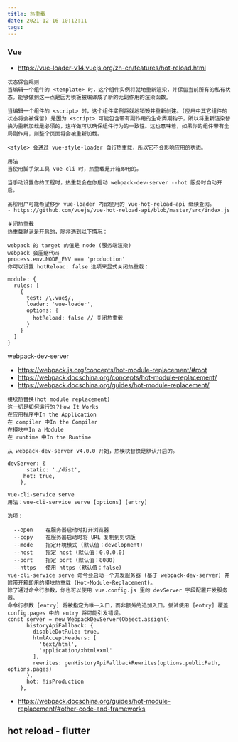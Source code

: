 ```yaml
---
title: 热重载
date: 2021-12-16 10:12:11
tags:
---
```

### Vue
- https://vue-loader-v14.vuejs.org/zh-cn/features/hot-reload.html
```
状态保留规则
当编辑一个组件的 <template> 时，这个组件实例将就地重新渲染，并保留当前所有的私有状态。能够做到这一点是因为模板被编译成了新的无副作用的渲染函数。

当编辑一个组件的 <script> 时，这个组件实例将就地销毁并重新创建。(应用中其它组件的状态将会被保留) 是因为 <script> 可能包含带有副作用的生命周期钩子，所以将重新渲染替换为重新加载是必须的，这样做可以确保组件行为的一致性。这也意味着，如果你的组件带有全局副作用，则整个页面将会被重新加载。

<style> 会通过 vue-style-loader 自行热重载，所以它不会影响应用的状态。

用法
当使用脚手架工具 vue-cli 时，热重载是开箱即用的。

当手动设置你的工程时，热重载会在你启动 webpack-dev-server --hot 服务时自动开启。

高阶用户可能希望移步 vue-loader 内部使用的 vue-hot-reload-api 继续查阅。
- https://github.com/vuejs/vue-hot-reload-api/blob/master/src/index.js

关闭热重载
热重载默认是开启的，除非遇到以下情况：

webpack 的 target 的值是 node (服务端渲染)
webpack 会压缩代码
process.env.NODE_ENV === 'production'
你可以设置 hotReload: false 选项来显式关闭热重载：

module: {
  rules: [
    {
      test: /\.vue$/,
      loader: 'vue-loader',
      options: {
        hotReload: false // 关闭热重载
      }
    }
  ]
}
```
webpack-dev-server

- https://webpack.js.org/concepts/hot-module-replacement/#root
- https://webpack.docschina.org/concepts/hot-module-replacement/
- https://webpack.docschina.org/guides/hot-module-replacement/
```
模块热替换(hot module replacement)
这一切是如何运行的？How It Works
在应用程序中In the Application
在 compiler 中In the Compiler
在模块中In a Module
在 runtime 中In the Runtime
```
```
从 webpack-dev-server v4.0.0 开始，热模块替换是默认开启的。

devServer: {
      static: './dist',
     hot: true,
    },
```
```
vue-cli-service serve
用法：vue-cli-service serve [options] [entry]

选项：

  --open    在服务器启动时打开浏览器
  --copy    在服务器启动时将 URL 复制到剪切版
  --mode    指定环境模式 (默认值：development)
  --host    指定 host (默认值：0.0.0.0)
  --port    指定 port (默认值：8080)
  --https   使用 https (默认值：false)
vue-cli-service serve 命令会启动一个开发服务器 (基于 webpack-dev-server) 并附带开箱即用的模块热重载 (Hot-Module-Replacement)。
除了通过命令行参数，你也可以使用 vue.config.js 里的 devServer 字段配置开发服务器。
命令行参数 [entry] 将被指定为唯一入口，而非额外的追加入口。尝试使用 [entry] 覆盖 config.pages 中的 entry 将可能引发错误。
const server = new WebpackDevServer(Object.assign({
      historyApiFallback: {
        disableDotRule: true,
        htmlAcceptHeaders: [
          'text/html',
          'application/xhtml+xml'
        ],
        rewrites: genHistoryApiFallbackRewrites(options.publicPath, options.pages)
      },
      hot: !isProduction
    }, 
```

- https://webpack.docschina.org/guides/hot-module-replacement/#other-code-and-frameworks
## hot reload - flutter